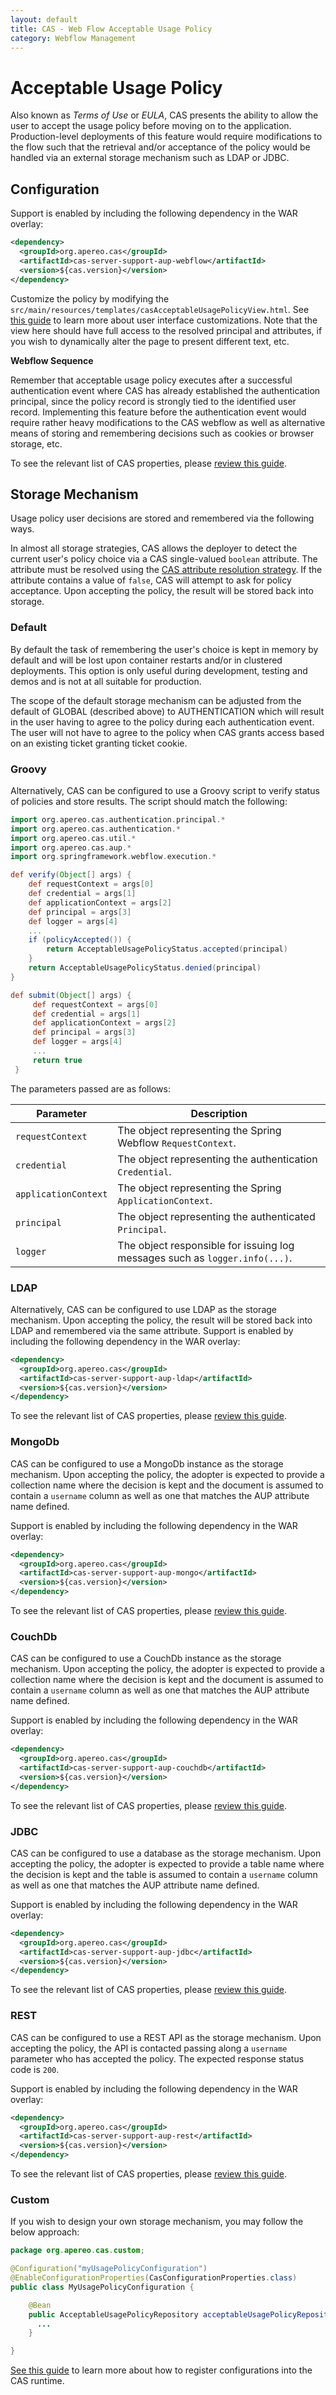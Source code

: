 ```yaml
---
layout: default
title: CAS - Web Flow Acceptable Usage Policy
category: Webflow Management
---
```


# Acceptable Usage Policy

Also known as *Terms of Use* or *EULA*, CAS presents the ability to allow the user to accept the usage policy before moving on to the application.
Production-level deployments of this feature would require modifications to the flow such that the retrieval
and/or acceptance of the policy would be handled via an external storage mechanism such as LDAP or JDBC.

## Configuration

Support is enabled by including the following dependency in the WAR overlay:

```xml
<dependency>
  <groupId>org.apereo.cas</groupId>
  <artifactId>cas-server-support-aup-webflow</artifactId>
  <version>${cas.version}</version>
</dependency>
```

Customize the policy by modifying the `src/main/resources/templates/casAcceptableUsagePolicyView.html`. See [this guide](../ux/User-Interface-Customization.html)
to learn more about user interface customizations. Note that the view here should have full access to the resolved principal and attributes,
if you wish to dynamically alter the page to present different text, etc.

<div class="alert alert-info"><strong>Webflow Sequence</strong><p>Remember that acceptable usage policy executes
after a successful authentication event where CAS has already established the authentication principal, since the 
policy record is strongly tied to the identified user record. Implementing this feature before the authentication event
would require rather heavy modifications to the CAS webflow as well as alternative means of storing and remembering decisions
such as cookies or browser storage, etc.</p></div>

To see the relevant list of CAS properties, please [review this guide](../configuration/Configuration-Properties.html#acceptable-usage-policy).

## Storage Mechanism

Usage policy user decisions are stored and remembered via the following ways. 

In almost all storage strategies, CAS allows the deployer
to detect the current user's policy choice via a CAS single-valued `boolean` attribute.
The attribute must be resolved using the [CAS attribute resolution strategy](../integration/Attribute-Resolution.html).
If the attribute contains a value of `false`, CAS will attempt to
ask for policy acceptance. Upon accepting the policy, the result will be stored back into storage.

### Default

By default the task of remembering the user's choice is kept in memory by default and will be lost upon
container restarts and/or in clustered deployments. This option is only useful during development, testing
and demos and is not at all suitable for production.

The scope of the default storage mechanism can be adjusted from the default of GLOBAL (described above) to
AUTHENTICATION which will result in the user having to agree to the policy during each authentication event.
The user will not have to agree to the policy when CAS grants access based on an existing ticket granting
ticket cookie. 

### Groovy

Alternatively, CAS can be configured to use a Groovy script to verify status of policies and store results. The script should match the following:

```groovy
import org.apereo.cas.authentication.principal.*
import org.apereo.cas.authentication.*
import org.apereo.cas.util.*
import org.apereo.cas.aup.*
import org.springframework.webflow.execution.*

def verify(Object[] args) {
    def requestContext = args[0]
    def credential = args[1]
    def applicationContext = args[2]
    def principal = args[3]
    def logger = args[4]
    ...
    if (policyAccepted()) {
        return AcceptableUsagePolicyStatus.accepted(principal)
    }
    return AcceptableUsagePolicyStatus.denied(principal)
}

def submit(Object[] args) {
     def requestContext = args[0]
     def credential = args[1]
     def applicationContext = args[2]
     def principal = args[3]
     def logger = args[4]
     ...
     return true
 }
```

The parameters passed are as follows:

| Parameter             | Description
|-----------------------|-----------------------------------------------------------------------
| `requestContext`      | The object representing the Spring Webflow `RequestContext`.
| `credential`          | The object representing the authentication `Credential`.
| `applicationContext`  | The object representing the Spring `ApplicationContext`.
| `principal`           | The object representing the authenticated `Principal`.
| `logger`              | The object responsible for issuing log messages such as `logger.info(...)`.

### LDAP

Alternatively, CAS can be configured to use LDAP as the storage mechanism. Upon accepting the policy, the result will be stored back into LDAP and
remembered via the same attribute. Support is enabled by including the following dependency in the WAR overlay:

```xml
<dependency>
  <groupId>org.apereo.cas</groupId>
  <artifactId>cas-server-support-aup-ldap</artifactId>
  <version>${cas.version}</version>
</dependency>
```

To see the relevant list of CAS properties, please [review this guide](../configuration/Configuration-Properties.html#ldap-1).

### MongoDb

CAS can be configured to use a MongoDb instance as the storage mechanism. Upon accepting the policy, the adopter is expected to provide a collection name where the 
decision is kept and the document is assumed to contain a `username` column as well as one that matches the AUP attribute name defined.

Support is enabled by including the following dependency in the WAR overlay:

```xml
<dependency>
  <groupId>org.apereo.cas</groupId>
  <artifactId>cas-server-support-aup-mongo</artifactId>
  <version>${cas.version}</version>
</dependency>
```

To see the relevant list of CAS properties, please [review this guide](../configuration/Configuration-Properties.html#acceptable-usage-policy).

### CouchDb

CAS can be configured to use a CouchDb instance as the storage mechanism. Upon accepting the policy, the adopter is expected to provide a collection name where the
decision is kept and the document is assumed to contain a `username` column as well as one that matches the AUP attribute name defined.

Support is enabled by including the following dependency in the WAR overlay:

```xml
<dependency>
  <groupId>org.apereo.cas</groupId>
  <artifactId>cas-server-support-aup-couchdb</artifactId>
  <version>${cas.version}</version>
</dependency>
```

To see the relevant list of CAS properties, please [review this guide](../configuration/Configuration-Properties.html#acceptable-usage-policy).

### JDBC

CAS can be configured to use a database as the storage mechanism. Upon accepting the policy, the adopter is expected to provide a table name where the 
decision is kept and the table is assumed to contain a `username` column as well as one that matches the AUP attribute name defined.

Support is enabled by including the following dependency in the WAR overlay:

```xml
<dependency>
  <groupId>org.apereo.cas</groupId>
  <artifactId>cas-server-support-aup-jdbc</artifactId>
  <version>${cas.version}</version>
</dependency>
```

To see the relevant list of CAS properties, please [review this guide](../configuration/Configuration-Properties.html#acceptable-usage-policy).

### REST

CAS can be configured to use a REST API as the storage mechanism. Upon accepting the policy, the API is contacted passing along a `username` parameter
who has accepted the policy. The expected response status code is `200`.

Support is enabled by including the following dependency in the WAR overlay:

```xml
<dependency>
  <groupId>org.apereo.cas</groupId>
  <artifactId>cas-server-support-aup-rest</artifactId>
  <version>${cas.version}</version>
</dependency>
```

To see the relevant list of CAS properties, please [review this guide](../configuration/Configuration-Properties.html#acceptable-usage-policy).

### Custom

If you wish to design your own storage mechanism, you may follow the below approach:

```java
package org.apereo.cas.custom;

@Configuration("myUsagePolicyConfiguration")
@EnableConfigurationProperties(CasConfigurationProperties.class)
public class MyUsagePolicyConfiguration {

    @Bean
    public AcceptableUsagePolicyRepository acceptableUsagePolicyRepository() {
      ...
    }

}
```

[See this guide](../configuration/Configuration-Management-Extensions.html) to learn more about how to register configurations into the CAS runtime.
